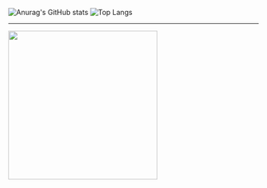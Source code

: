 
![Anurag's GitHub stats](https://github-readme-stats.vercel.app/api?username=bona373737&show_icons=true&theme=vue)
![Top Langs](https://github-readme-stats.vercel.app/api/top-langs/?username=bona373737&layout=compact&theme=vue)

<hr/>
<img src="https://github-readme-stats.vercel.app/api?username=bona373737&show_icons=true&theme=vue" height=300>



